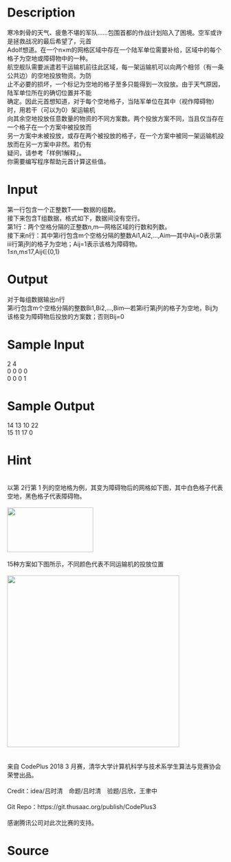 
# Description

<div class="content"><div>寒冷刺骨的天气、疲惫不堪的军队……包围首都的作战计划陷入了困境。空军或许是拯救战况的最后希望了，元首</div>
<div>Adolf想道。在一个n×m的网格区域中存在一个陆军单位需要补给，区域中的每个格子为空地或障碍物中的一种。</div>
<div>航空舰队需要派遣若干运输机前往此区域，每一架运输机可以向两个相邻（有一条公共边）的空地投放物资。为防</div>
<div>止不必要的损坏，一个标记为空地的格子至多只能得到一次投放。由于天气原因，陆军单位所在的确切位置并不能</div>
<div>确定。因此元首想知道，对于每个空地格子，当陆军单位在其中（视作障碍物）时，用若干（可以为0）架运输机</div>
<div>向其余空地投放任意数量的物资的不同方案数。两个投放方案不同，当且仅当存在一个格子在一个方案中被投放而</div>
<div>另一方案中未被投放，或存在两个被投放的格子，在一个方案中被同一架运输机投放而在另一方案中非然。若仍有</div>
<div>疑问，请参考「样例1解释」。</div>
<div>你需要编写程序帮助元首计算这些值。</div>
<div></div>
<p></p></div>

# Input

<div class="content"><div>第一行包含一个正整数T——数据的组数。</div>
<div>接下来包含T组数据，格式如下，数据间没有空行。</div>
<div>第1行：两个空格分隔的正整数n,m—网格区域的行数和列数。</div>
<div>接下来n行：其中第i行包含m个空格分隔的整数Ai1,Ai2,…,Aim—其中Aij=0表示第iii行第j列的格子为空地；Aij=1表示该格为障碍物。</div>
<div>1≤n,m≤17,Aij∈{0,1}</div>
<div></div>
<p></p></div>

# Output

<div class="content"><div>对于每组数据输出n行</div>
<div>第i行包含m个空格分隔的整数Bi1,Bi2,…,Bim—若第i行第j列的格子为空地，Bij为该格变为障碍物后投放的方案数；否则Bij=0</div>
<div></div>
<p></p></div>

# Sample Input

<div class="content"><span class="sampledata">2 4<br/>
0 0 0 0<br/>
0 0 0 1</span></div>

# Sample Output

<div class="content"><span class="sampledata">14 13 10 22<br/>
15 11 17 0</span></div>

# Hint

<div class="content"><p></p><div><br/>
<div>以第 2行第 1 列的空地格为例，其变为障碍物后的网格如下图，其中白色格子代表空地，黑色格子代表障碍物。</div><br/>
<div><img src="source/bzoj/5205/img/aHR0cHM6Ly9seWRzeS5jb20vSnVkZ2VPbmxpbmUvdXBsb2FkLzIwMTgwMy8xKDEpLnBuZw==.png" width="200" height="104" alt=""/></div><br/>
<div>15种方案如下图所示，不同颜色代表不同运输机的投放位置</div><br/>
<div><img src="source/bzoj/5205/img/aHR0cHM6Ly9seWRzeS5jb20vSnVkZ2VPbmxpbmUvdXBsb2FkLzIwMTgwMy8yLnBuZw==.png" width="400" height="400" alt=""/></div><br/>
</div><br/>
<div>来自 CodePlus 2018 3 月赛，清华大学计算机科学与技术系学生算法与竞赛协会 荣誉出品。</div><br/>
<div>Credit：idea/吕时清　命题/吕时清　验题/吕欣，王聿中</div><br/>
<div>Git Repo：https://git.thusaac.org/publish/CodePlus3</div><br/>
<div>感谢腾讯公司对此次比赛的支持。</div><p></p></div>

# Source

<div class="content"><p><a href="problemset.php?search="></a></p></div>

